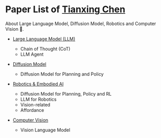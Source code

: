 # Paper List of [Tianxing Chen](https://chen-tianxing.github.io)
About Large Language Model, Diffusion Model, Robotics and Computer Vision 📝.

* [Large Language Model (LLM)](./topics/llm.md)
  * Chain of Thought (CoT)
  * LLM Agent


* [Diffusion Model](./topics/diffusion_model.md)
  * Diffusion Model for Planning and Policy

* [Robotics & Embodied AI](./topics/robotics_embodiedai.md)
  * Diffusion Model for Planning, Policy and RL
  * LLM for Robotics
  * Vision-related
  * Affordance

* [Computer Vision](./topics/cv.md)
  * Vision Language Model
